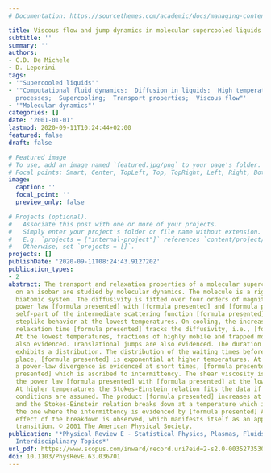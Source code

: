 ```yaml
---
# Documentation: https://sourcethemes.com/academic/docs/managing-content/

title: Viscous flow and jump dynamics in molecular supercooled liquids. I. Translations
subtitle: ''
summary: ''
authors:
- C.D. De Michele
- D. Leporini
tags:
- '"Supercooled liquids"'
- '"Computational fluid dynamics;  Diffusion in liquids;  High temperature properties;  Relaxation
  processes;  Supercooling;  Transport properties;  Viscous flow"'
- '"Molecular dynamics"'
categories: []
date: '2001-01-01'
lastmod: 2020-09-11T10:24:44+02:00
featured: false
draft: false

# Featured image
# To use, add an image named `featured.jpg/png` to your page's folder.
# Focal points: Smart, Center, TopLeft, Top, TopRight, Left, Right, BottomLeft, Bottom, BottomRight.
image:
  caption: ''
  focal_point: ''
  preview_only: false

# Projects (optional).
#   Associate this post with one or more of your projects.
#   Simply enter your project's folder or file name without extension.
#   E.g. `projects = ["internal-project"]` references `content/project/deep-learning/index.md`.
#   Otherwise, set `projects = []`.
projects: []
publishDate: '2020-09-11T08:24:43.912720Z'
publication_types:
- 2
abstract: The transport and relaxation properties of a molecular supercooled liquid
  on an isobar are studied by molecular dynamics. The molecule is a rigid heteronuclear
  biatomic system. The diffusivity is fitted over four orders of magnitude by the
  power law [formula presented] with [formula presented] and [formula presented] The
  self-part of the intermediate scattering function [formula presented] exhibits a
  steplike behavior at the lowest temperatures. On cooling, the increase of the related
  relaxation time [formula presented] tracks the diffusivity, i.e., [formula presented]
  At the lowest temperatures, fractions of highly mobile and trapped molecules are
  also evidenced. Translational jumps are also evidenced. The duration of the jumps
  exhibits a distribution. The distribution of the waiting times before a jump takes
  place, [formula presented] is exponential at higher temperatures. At lower temperatures
  a power-law divergence is evidenced at short times, [formula presented] with [formula
  presented] which is ascribed to intermittency. The shear viscosity is fitted by
  the power law [formula presented] with [formula presented] at the lowest temperatures.
  At higher temperatures the Stokes-Einstein relation fits the data if stick boundary
  conditions are assumed. The product [formula presented] increases at lower temperatures,
  and the Stokes-Einstein relation breaks down at a temperature which is close to
  the one where the intermittency is evidenced by [formula presented] A precursor
  effect of the breakdown is observed, which manifests itself as an apparent stick-slip
  transition. © 2001 The American Physical Society.
publication: '*Physical Review E - Statistical Physics, Plasmas, Fluids, and Related
  Interdisciplinary Topics*'
url_pdf: https://www.scopus.com/inward/record.uri?eid=2-s2.0-0035273530&doi=10.1103%2fPhysRevE.63.036701&partnerID=40&md5=ab663ea35b4a0bc3b828d0e42803012b
doi: 10.1103/PhysRevE.63.036701
---
```

